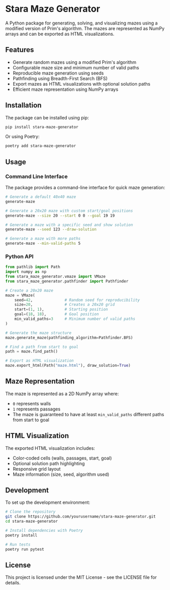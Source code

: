 # Stara Maze Generator

A Python package for generating, solving, and visualizing mazes using a modified version of Prim's algorithm. The mazes are represented as NumPy arrays and can be exported as HTML visualizations.

## Features

- Generate random mazes using a modified Prim's algorithm
- Configurable maze size and minimum number of valid paths
- Reproducible maze generation using seeds
- Pathfinding using Breadth-First Search (BFS)
- Export mazes as HTML visualizations with optional solution paths
- Efficient maze representation using NumPy arrays

## Installation

The package can be installed using pip:

```bash
pip install stara-maze-generator
```

Or using Poetry:

```bash
poetry add stara-maze-generator
```

## Usage

### Command Line Interface

The package provides a command-line interface for quick maze generation:

```bash
# Generate a default 40x40 maze
generate-maze

# Generate a 20x20 maze with custom start/goal positions
generate-maze --size 20 --start 0 0 --goal 19 19

# Generate a maze with a specific seed and show solution
generate-maze --seed 123 --draw-solution

# Generate a maze with more paths
generate-maze --min-valid-paths 5
```

### Python API

```python
from pathlib import Path
import numpy as np
from stara_maze_generator.vmaze import VMaze
from stara_maze_generator.pathfinder import Pathfinder

# Create a 20x20 maze
maze = VMaze(
    seed=42,              # Random seed for reproducibility
    size=20,              # Creates a 20x20 grid
    start=(1, 1),         # Starting position
    goal=(18, 18),        # Goal position
    min_valid_paths=3     # Minimum number of valid paths
)

# Generate the maze structure
maze.generate_maze(pathfinding_algorithm=Pathfinder.BFS)

# Find a path from start to goal
path = maze.find_path()

# Export as HTML visualization
maze.export_html(Path("maze.html"), draw_solution=True)
```

## Maze Representation

The maze is represented as a 2D NumPy array where:

- `0` represents walls
- `1` represents passages
- The maze is guaranteed to have at least `min_valid_paths` different paths from start to goal

## HTML Visualization

The exported HTML visualization includes:

- Color-coded cells (walls, passages, start, goal)
- Optional solution path highlighting
- Responsive grid layout
- Maze information (size, seed, algorithm used)

## Development

To set up the development environment:

```bash
# Clone the repository
git clone https://github.com/yourusername/stara-maze-generator.git
cd stara-maze-generator

# Install dependencies with Poetry
poetry install

# Run tests
poetry run pytest
```

## License

This project is licensed under the MIT License - see the LICENSE file for details.
